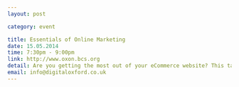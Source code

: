 ```yaml
---
layout: post

category: event

title: Essentials of Online Marketing
date: 15.05.2014
time: 7:30pm - 9:00pm
link: http://www.oxon.bcs.org
detail: Are you getting the most out of your eCommerce website? This talk will include the practical use of Keywords, Search Engine Optimisation (SEO), Website Usability, Google AdWords and Online Reputation management. Organised by BCS Oxfordshire Branch, The Chartered Institute for IT. Free and open to all. Speaker - Jayne Reddyhoff, eCommerce Adviser
email: info@digitaloxford.co.uk
---
```


